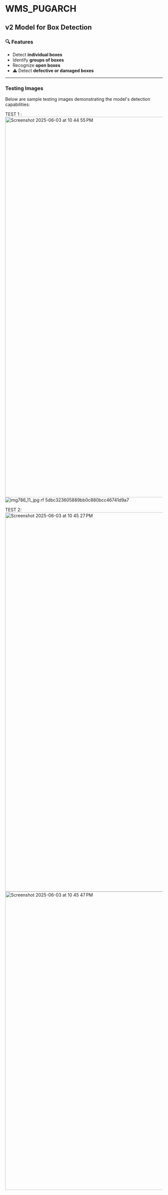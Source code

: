 # WMS_PUGARCH

## v2 Model for Box Detection

### 🔍 Features

-  Detect **individual boxes**
-  Identify **groups of boxes**
-  Recognize **open boxes**
- ⚠ Detect **defective or damaged boxes**

---

###  Testing Images

Below are sample testing images demonstrating the model's detection capabilities:

TEST 1 :
<img width="1214" alt="Screenshot 2025-06-03 at 10 44 55 PM" src="https://github.com/user-attachments/assets/83fad8da-261e-4c67-a685-5598a03f4e88" />
![img786_11_jpg rf 5dbc323605889bb0c880bcc46741d9a7](https://github.com/user-attachments/assets/527ddcd3-f7f3-4ff0-85f4-e48ad31b1857)

TEST 2: 
<img width="1210" alt="Screenshot 2025-06-03 at 10 45 27 PM" src="https://github.com/user-attachments/assets/3c7a3aea-1bcc-4e13-a518-3abbfc4ad477" />
<img width="952" alt="Screenshot 2025-06-03 at 10 45 47 PM" src="https://github.com/user-attachments/assets/d79d34e5-f0af-442f-b61a-14e5b007a076" />
